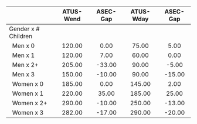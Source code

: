 
|                      |    ATUS-Wend |     ASEC-Gap |    ATUS-Wday |     ASEC-Gap |
| -------------------- | :----------: | :----------: | :----------: | :----------: |
| Gender x # Children  |              |              |              |              |
| &nbsp;&nbsp;Men x 0  |       120.00 |         0.00 |        75.00 |         5.00 |
| &nbsp;&nbsp;Men x 1  |       120.00 |         7.00 |        60.00 |         0.00 |
| &nbsp;&nbsp;Men x 2+ |       205.00 |       -33.00 |        90.00 |        -5.00 |
| &nbsp;&nbsp;Men x 3  |       150.00 |       -10.00 |        90.00 |       -15.00 |
| &nbsp;&nbsp;Women x 0 |       185.00 |         0.00 |       145.00 |         2.00 |
| &nbsp;&nbsp;Women x 1 |       220.00 |        35.00 |       185.00 |        25.00 |
| &nbsp;&nbsp;Women x 2+ |       290.00 |       -10.00 |       250.00 |       -13.00 |
| &nbsp;&nbsp;Women x 3 |       282.00 |       -17.00 |       290.00 |       -20.00 |

